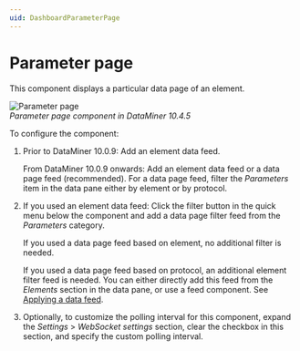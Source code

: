 ```yaml
---
uid: DashboardParameterPage
---
```


# Parameter page

This component displays a particular data page of an element.

![Parameter page](~/user-guide/images/Parameter_Page.png)<br>*Parameter page component in DataMiner 10.4.5*

To configure the component:

1. Prior to DataMiner 10.0.9: Add an element data feed.

   From DataMiner 10.0.9 onwards: Add an element data feed or a data page feed (recommended). For a data page feed, filter the *Parameters* item in the data pane either by element or by protocol.

1. If you used an element data feed: Click the filter button in the quick menu below the component and add a data page filter feed from the *Parameters* category.

   If you used a data page feed based on element, no additional filter is needed.

   If you used a data page feed based on protocol, an additional element filter feed is needed. You can either directly add this feed from the *Elements* section in the data pane, or use a feed component. See [Applying a data feed](xref:Apply_Data_Feed).

1. Optionally, to customize the polling interval for this component, expand the *Settings* \> *WebSocket settings* section, clear the checkbox in this section, and specify the custom polling interval.
